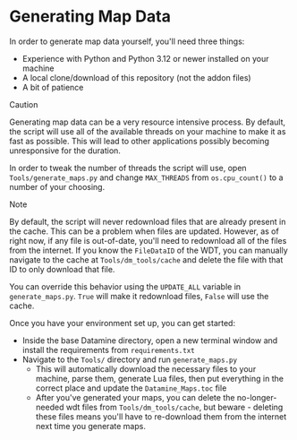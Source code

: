 # Generating Map Data

In order to generate map data yourself, you'll need three things:
- Experience with Python and Python 3.12 or newer installed on your machine
- A local clone/download of this repository (not the addon files)
- A bit of patience

> [!CAUTION]
> Generating map data can be a very resource intensive process. By default, the script will use all of the available threads on your machine to make it as fast as possible. This will lead to other applications possibly becoming unresponsive for the duration.

In order to tweak the number of threads the script will use, open `Tools/generate_maps.py` and change `MAX_THREADS` from `os.cpu_count()` to a number of your choosing.

> [!NOTE]
> By default, the script will never redownload files that are already present in the cache. This can be a problem when files are updated. However, as of right now, if any file is out-of-date, you'll need to redownload all of the files from the internet. If you know the `FileDataID` of the WDT, you can manually navigate to the cache at `Tools/dm_tools/cache` and delete the file with that ID to only download that file.

You can override this behavior using the `UPDATE_ALL` variable in `generate_maps.py`. `True` will make it redownload files, `False` will use the cache.

Once you have your environment set up, you can get started:
- Inside the base Datamine directory, open a new terminal window and install the requirements from `requirements.txt`
- Navigate to the `Tools/` directory and run `generate_maps.py`
  - This will automatically download the necessary files to your machine, parse them, generate Lua files, then put everything in the correct place and update the `Datamine_Maps.toc` file
  - After you've generated your maps, you can delete the no-longer-needed wdt files from `Tools/dm_tools/cache`, but beware - deleting these files means you'll have to re-download them from the internet next time you generate maps.

